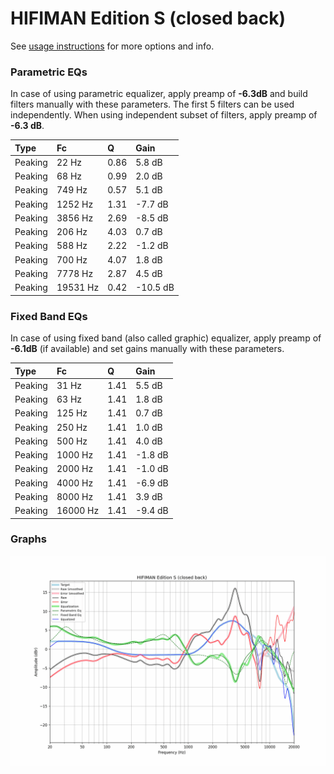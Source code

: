 # HIFIMAN Edition S (closed back)
See [usage instructions](https://github.com/jaakkopasanen/AutoEq#usage) for more options and info.

### Parametric EQs
In case of using parametric equalizer, apply preamp of **-6.3dB** and build filters manually
with these parameters. The first 5 filters can be used independently.
When using independent subset of filters, apply preamp of **-6.3 dB**.

| Type    | Fc       |    Q | Gain     |
|:--------|:---------|:-----|:---------|
| Peaking | 22 Hz    | 0.86 | 5.8 dB   |
| Peaking | 68 Hz    | 0.99 | 2.0 dB   |
| Peaking | 749 Hz   | 0.57 | 5.1 dB   |
| Peaking | 1252 Hz  | 1.31 | -7.7 dB  |
| Peaking | 3856 Hz  | 2.69 | -8.5 dB  |
| Peaking | 206 Hz   | 4.03 | 0.7 dB   |
| Peaking | 588 Hz   | 2.22 | -1.2 dB  |
| Peaking | 700 Hz   | 4.07 | 1.8 dB   |
| Peaking | 7778 Hz  | 2.87 | 4.5 dB   |
| Peaking | 19531 Hz | 0.42 | -10.5 dB |

### Fixed Band EQs
In case of using fixed band (also called graphic) equalizer, apply preamp of **-6.1dB**
(if available) and set gains manually with these parameters.

| Type    | Fc       |    Q | Gain    |
|:--------|:---------|:-----|:--------|
| Peaking | 31 Hz    | 1.41 | 5.5 dB  |
| Peaking | 63 Hz    | 1.41 | 1.8 dB  |
| Peaking | 125 Hz   | 1.41 | 0.7 dB  |
| Peaking | 250 Hz   | 1.41 | 1.0 dB  |
| Peaking | 500 Hz   | 1.41 | 4.0 dB  |
| Peaking | 1000 Hz  | 1.41 | -1.8 dB |
| Peaking | 2000 Hz  | 1.41 | -1.0 dB |
| Peaking | 4000 Hz  | 1.41 | -6.9 dB |
| Peaking | 8000 Hz  | 1.41 | 3.9 dB  |
| Peaking | 16000 Hz | 1.41 | -9.4 dB |

### Graphs
![](./HIFIMAN%20Edition%20S%20(closed%20back).png)